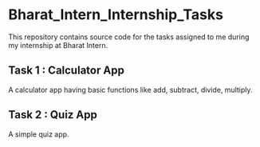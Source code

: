 # Bharat_Intern_Internship_Tasks
This repository contains source code for the tasks assigned to me during my internship at Bharat Intern.

## Task 1 :  Calculator App 

A calculator app having basic functions like add, subtract, divide, multiply.

## Task 2 : Quiz App

A simple quiz app.


